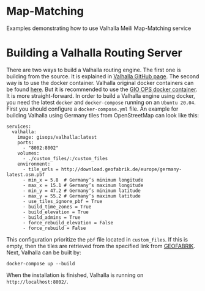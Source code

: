 # Map-Matching

Examples demonstrating how to use Valhalla Meili Map-Matching service

# Building a Valhalla Routing Server

There are two ways to build a Valhalla routing engine. 
The first one is building from the source. 
It is explained in [Valhalla GitHub page](https://github.com/valhalla/valhalla). 
The second way is to use the docker container. 
Valhalla original docker containers can be found [here](https://hub.docker.com/r/valhalla/valhalla/tags). 
But it is recommended to use the [GIO OPS docker container](https://github.com/gis-ops/docker-valhalla). 
It is more straight-forward. 
In order to build a Valhalla engine using docker, you need the latest `docker` and `docker-compose` running on an `Ubuntu 20.04`. 
First you should configure a `docker-compose.yml` file. 
An example for building Valhalla using Germany tiles from OpenStreetMap can look like this:
```YML
services:
  valhalla:
    image: gisops/valhalla:latest
    ports:
      - "8002:8002"
    volumes:
      - ./custom_files/:/custom_files
    environment:
      - tile_urls = http://download.geofabrik.de/europe/germany-latest.osm.pbf
      - min_x = 5.8  # Germany’s minimum longitude
      - max_x = 15.1 # Germany’s maximum longitude
      - min_y = 47.2 # Germany’s minimum latitude
      - max_y = 55.2 # Germany’s maximum latitude
      - use_tiles_ignore_pbf = True
      - build_time_zones = True
      - build_elevation = True
      - build_admins = True
      - force_rebuild_elevation = False
      - force_rebuild = False
```
This configuration prioritize the `pbf` file located in `custom_files`. 
If this is empty, then the tiles are retrieved from the specified link from [GEOFABRIK](https://www.geofabrik.de/). 
Next, Valhalla can be built by:
```commandline
docker-compose up --build
```
When the installation is finished, Valhalla is running on `http://localhost:8002/`.








